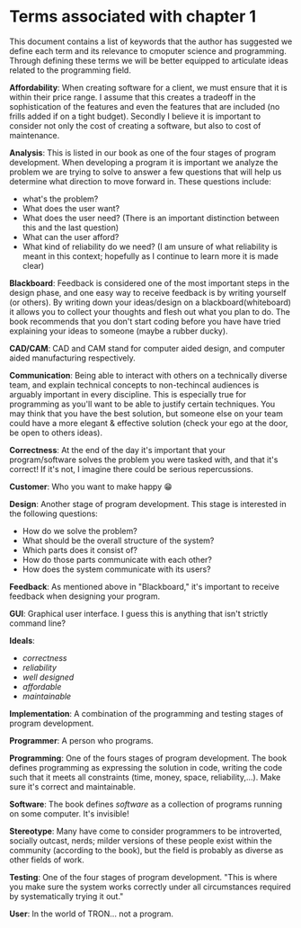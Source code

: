 # Terms associated with chapter 1
This document contains a list of keywords that the author has suggested we define each term and its relevance to cmoputer science and programming. Through defining these terms we will be better equipped to articulate ideas related to the programming field.

**Affordability**: When creating software for a client, we must ensure that it is within their price range. I assume that this creates a tradeoff in the sophistication of the features and even the features that are included (no frills added if on a tight budget). Secondly I believe it is important to consider not only the cost of creating a software, but also to cost of maintenance. 

**Analysis**: This is listed in our book as one of the four stages of program development. When developing a program it is important we analyze the problem we are trying to solve to answer a few questions that will help us determine what direction to move forward in. 
These questions include: 
+ what's the problem? 
+ What does the user want? 
+ What does the user need? (There is an important distinction between this and the last question)
+ What can the user afford?
+ What kind of reliability do we need? (I am unsure of what reliability is meant in this context; hopefully as I continue to learn more it is made clear)

**Blackboard**: Feedback is considered one of the most important steps in the design phase, and one easy way to receive feedback is by writing yourself (or others). By writing down your ideas/design on a blackboard(whiteboard) it allows you to collect your thoughts and flesh out what you plan to do. The book recommends that you don't start coding before you have have tried explaining your ideas to someone (maybe a rubber ducky).

**CAD/CAM**: CAD and CAM stand for computer aided design, and computer aided manufacturing respectively. 

**Communication**: Being able to interact with others on a technically diverse team, and explain technical concepts to non-techincal audiences is arguably important in every discipline. This is especially true for programming as you'll want to be able to justify certain techniques. You may think that you have the best solution, but someone else on your team could have a more elegant & effective solution (check your ego at the door, be open to others ideas).

**Correctness**: At the end of the day it's important that your program/software solves the problem you were tasked with, and that it's correct! If it's not, I imagine there could be serious repercussions.

**Customer**: Who you want to make happy :grin:

**Design**: Another stage of program development. This stage is interested in the following questions:
+ How do we solve the problem?
+ What should be the overall structure of the system?
+ Which parts does it consist of?
+ How do those parts communicate with each other?
+ How does the system communicate with its users?

**Feedback**: As mentioned above in "Blackboard," it's important to receive feedback when designing your program.

**GUI**: Graphical user interface. I guess this is anything that isn't strictly command line?

**Ideals**: 
+ _correctness_
+ _reliability_
+ _well designed_
+ _affordable_
+ _maintainable_

**Implementation**: A combination of the programming and testing stages of program development.

**Programmer**: A person who programs.

**Programming**: One of the fours stages of program development. The book defines programming as expressing the solution in code, writing the code such that it meets all constraints (time, money, space, reliability,...). Make sure it's correct and maintainable.

**Software**: The book defines _software_ as a collection of programs running on some computer. It's invisible!

**Stereotype**: Many have come to consider programmers to be introverted, socially outcast, nerds; milder versions of these people exist within the community (according to the book), but the field is probably as diverse as other fields of work.

**Testing**: One of the four stages of program development. "This is where you make sure the system works correctly under all circumstances required by systematically trying it out."

**User**: In the world of TRON... not a program.